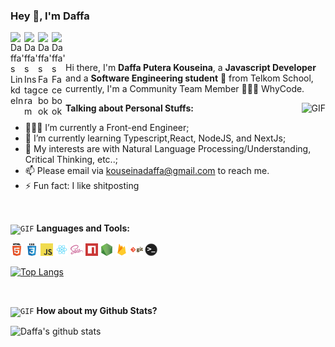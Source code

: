 ### Hey 👋, I'm Daffa

<a href="https://www.linkedin.com/in/daffa-kouseina-a27144198/">
  <img align="left" alt="Daffa's LinkdeIn" width="22px" src="https://cdn.jsdelivr.net/npm/simple-icons@v3/icons/linkedin.svg" />
</a>
<a href="https://www.instagram.com/mabroukimehdi/">
  <img align="left" alt="Daffa's Instagram" width="22px" src="https://cdn.jsdelivr.net/npm/simple-icons@v3/icons/instagram.svg" />
</a>
<a href="https://web.facebook.com/daffa.putera.14/">
  <img align="left" alt="Daffa's Facebook" width="22px" src="https://cdn.jsdelivr.net/npm/simple-icons@v3/icons/facebook.svg" />
</a>
<a href="https://t.me/kouseina">
  <img align="left" alt="Daffa's Facebook" width="22px" src="https://cdn.jsdelivr.net/npm/simple-icons@v3/icons/telegram.svg" />
</a>

<br />
<br />

Hi there, I'm **Daffa Putera Kouseina**, a **Javascript Developer** and a **Software Engineering student** 🚀 from Telkom School, currently, I'm a Community Team Member 🙍🏽‍♂️ WhyCode.

  <img align="right" alt="GIF" src="https://i.pinimg.com/originals/e4/26/70/e426702edf874b181aced1e2fa5c6cde.gif" />

**Talking about Personal Stuffs:**

- 👨🏽‍💻 I’m currently a Front-end Engineer;
- 🌱 I’m currently learning Typescript,React, NodeJS, and NextJs; 
- 🤔 My interests are with Natural Language Processing/Understanding, Critical Thinking, etc..;
- 📫 Please email via kouseinadaffa@gmail.com to reach me.
- ⚡ Fun fact: I like shitposting

<br />

<code><img height="30" alt="GIF" src="https://raw.githubusercontent.com/rajput2107/rajput2107/master/Assets/Developer.gif"></code> **Languages and Tools:**  

<code><img height="20" src="https://raw.githubusercontent.com/github/explore/80688e429a7d4ef2fca1e82350fe8e3517d3494d/topics/html/html.png"></code>
<code><img height="20" src="https://raw.githubusercontent.com/github/explore/80688e429a7d4ef2fca1e82350fe8e3517d3494d/topics/css/css.png"></code>
<code><img height="20" src="https://raw.githubusercontent.com/github/explore/80688e429a7d4ef2fca1e82350fe8e3517d3494d/topics/javascript/javascript.png"></code>
<code><img height="20" src="https://raw.githubusercontent.com/github/explore/80688e429a7d4ef2fca1e82350fe8e3517d3494d/topics/react/react.png"></code>
<code><img height="20" src="https://raw.githubusercontent.com/github/explore/80688e429a7d4ef2fca1e82350fe8e3517d3494d/topics/sass/sass.png"></code>
<code><img height="20" src="https://raw.githubusercontent.com/github/explore/80688e429a7d4ef2fca1e82350fe8e3517d3494d/topics/npm/npm.png"></code>
<code><img height="20" src="https://raw.githubusercontent.com/github/explore/80688e429a7d4ef2fca1e82350fe8e3517d3494d/topics/nodejs/nodejs.png"></code>
<code><img height="20" src="https://raw.githubusercontent.com/github/explore/80688e429a7d4ef2fca1e82350fe8e3517d3494d/topics/firebase/firebase.png"></code>
<code><img height="20" src="https://raw.githubusercontent.com/github/explore/80688e429a7d4ef2fca1e82350fe8e3517d3494d/topics/git/git.png"></code>
<code><img height="20" src="https://raw.githubusercontent.com/github/explore/80688e429a7d4ef2fca1e82350fe8e3517d3494d/topics/terminal/terminal.png"></code>

[![Top Langs](https://github-readme-stats.vercel.app/api/top-langs/?username=kouseina&layout=compact)](https://github.com/kouseina/github-readme-stats&hide_border=true)

<br />

<code><img height="30" alt="GIF" src="https://camo.githubusercontent.com/31f3f66bc1c56636612c1f5fed11d6ff238aeab7/68747470733a2f2f6d656469612e67697068792e636f6d2f6d656469612f56674344417a634b767352364f4d307557672f67697068792e676966"></code> **How about my Github Stats?**  

![Daffa's github stats](https://github-readme-stats.vercel.app/api?username=kouseina&show_icons=true&hide_border=true&theme=tokyonight)
